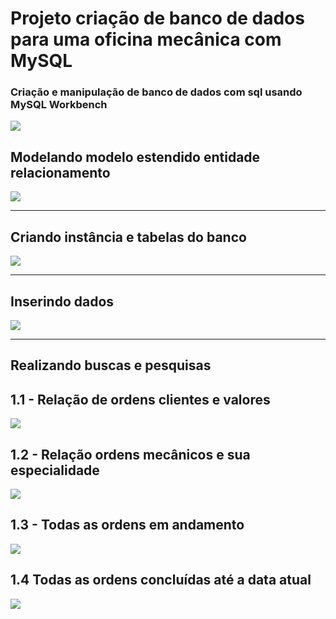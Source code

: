 # Projeto criação de banco de dados para uma oficina mecânica com MySQL

### Criação e manipulação de banco de dados com sql usando MySQL Workbench

<img src="https://imgur.com/uLF7WKZ.jpeg" />

## Modelando modelo estendido entidade relacionamento

<img src="https://imgur.com/Y6IEuoM.jpeg" />

----

## Criando instância e tabelas do banco


<img src="https://imgur.com/R3sdyBV.jpeg" />

----

## Inserindo dados 

<img src="https://imgur.com/pxj2OOP.jpeg" />

---

## Realizando buscas e pesquisas

## 1.1 - Relação de ordens clientes e valores

<img src="https://imgur.com/8qJMfcb.jpeg" />

## 1.2 - Relação ordens mecânicos e sua especialidade

<img src="https://imgur.com/oUoDxwP.jpeg" />

## 1.3 - Todas as ordens em andamento

<img src="https://imgur.com/7BzK7SU.jpeg" />

## 1.4 Todas as ordens concluídas até a data atual

<img src="https://imgur.com/ya1vw4q.jpeg" />


```python

```
